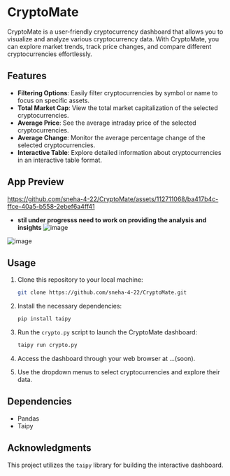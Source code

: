 # CryptoMate

CryptoMate is a user-friendly cryptocurrency dashboard that allows you to visualize and analyze various cryptocurrency data. With CryptoMate, you can explore market trends, track price changes, and compare different cryptocurrencies effortlessly.

## Features

- **Filtering Options**: Easily filter cryptocurrencies by symbol or name to focus on specific assets.
- **Total Market Cap**: View the total market capitalization of the selected cryptocurrencies.
- **Average Price**: See the average intraday price of the selected cryptocurrencies.
- **Average Change**: Monitor the average percentage change of the selected cryptocurrencies.
- **Interactive Table**: Explore detailed information about cryptocurrencies in an interactive table format.
## App Preview




https://github.com/sneha-4-22/CryptoMate/assets/112711068/ba417b4c-ffce-40a5-b558-2ebef6a4ff41



- **stil under progresss need to work on  providing the analysis and insights**
![image](https://github.com/sneha-4-22/CryptoMate/assets/112711068/13e0bd16-7b3b-4a33-b3ec-82990bfdaf4f)

![image](https://github.com/sneha-4-22/CryptoMate/assets/112711068/9c9b39f4-b7ea-4408-a250-0f066eb125e7)


## Usage

1. Clone this repository to your local machine:

    ```bash
    git clone https://github.com/sneha-4-22/CryptoMate.git
    ```

2. Install the necessary dependencies:

    ```bash
    pip install taipy
    ```

3. Run the `crypto.py` script to launch the CryptoMate dashboard:

    ```bash
    taipy run crypto.py
    ```

4. Access the dashboard through your web browser at ...(soon).

5. Use the dropdown menus to select cryptocurrencies and explore their data.

## Dependencies

- Pandas
- Taipy

## Acknowledgments

This project utilizes the `taipy` library for building the interactive dashboard.


